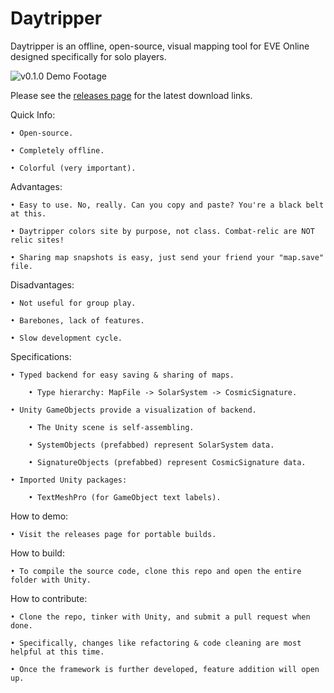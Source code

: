 # Daytripper

Daytripper is an offline, open-source, visual mapping tool for EVE Online designed specifically for solo players.

![v0.1.0 Demo Footage](https://i.imgur.com/0JwoUM9.gif)

Please see the [releases page](https://github.com/chloroken/daytripper/releases) for the latest download links.

Quick Info:

	• Open-source.

	• Completely offline.

	• Colorful (very important).

Advantages:

	• Easy to use. No, really. Can you copy and paste? You're a black belt at this.

	• Daytripper colors site by purpose, not class. Combat-relic are NOT relic sites!

	• Sharing map snapshots is easy, just send your friend your "map.save" file.

Disadvantages:

	• Not useful for group play.

	• Barebones, lack of features.

	• Slow development cycle.

Specifications:

	• Typed backend for easy saving & sharing of maps.

		• Type hierarchy: MapFile -> SolarSystem -> CosmicSignature.

	• Unity GameObjects provide a visualization of backend.

		• The Unity scene is self-assembling.

		• SystemObjects (prefabbed) represent SolarSystem data.

		• SignatureObjects (prefabbed) represent CosmicSignature data.

	• Imported Unity packages:

		• TextMeshPro (for GameObject text labels).

How to demo:

	• Visit the releases page for portable builds.
	
How to build:

	• To compile the source code, clone this repo and open the entire folder with Unity.

How to contribute:
	
	• Clone the repo, tinker with Unity, and submit a pull request when done.
	
	• Specifically, changes like refactoring & code cleaning are most helpful at this time.
	
	• Once the framework is further developed, feature addition will open up.
